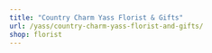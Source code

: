 ```yaml
---
title: "Country Charm Yass Florist & Gifts"
url: /yass/country-charm-yass-florist-and-gifts/
shop: florist
---
```

